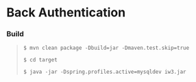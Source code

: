 # Back Authentication

### Build
> `$ mvn clean package -Dbuild=jar -Dmaven.test.skip=true`
> 
> `$ cd target` 
> 
> `$ java -jar -Dspring.profiles.active=mysqldev iw3.jar`